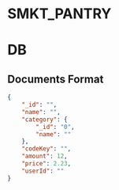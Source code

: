 # SMKT_PANTRY

# DB

## Documents Format

```json
{
	"_id": "",
	"name": "",
	"category": {
		"_id": "0",
		"name": ""
	},
	"codeKey": "",
	"amount": 12,
	"price": 2.23,
	"userId": ""
}
```
